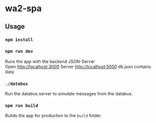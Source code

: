 # wa2-spa

## Usage

### `npm install`

### `npm run dev`

Runs the app with the backend JSON-Server<br>
Open [http://localhost:3000](http://localhost:3000)
Server [http://localhost:5000](http://localhost:5000)
db.json contains data

### `./databus`

Run the databus server to simulate messages from the databus.<br>

### `npm run build`

Builds the app for production to the `build` folder.<br>




